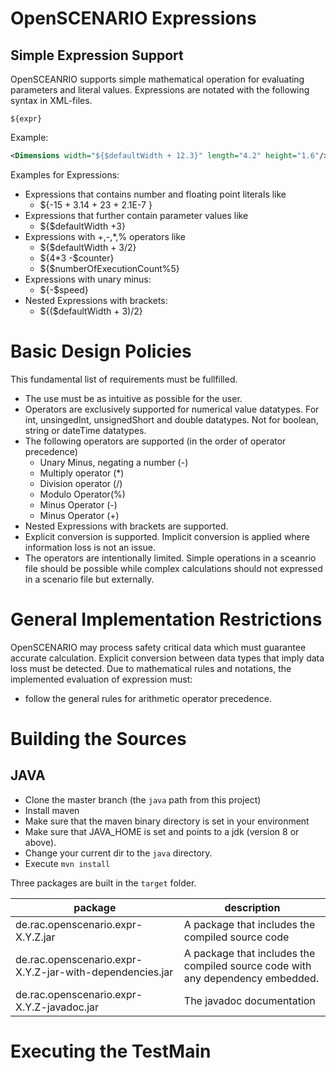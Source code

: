 # OpenSCENARIO Expressions

## Simple Expression Support
OpenSCEANRIO supports simple mathematical operation for evaluating parameters and literal values. Expressions are notated with the following syntax in XML-files.
```
${expr}
```
Example:
```xml
<Dimensions width="${$defaultWidth + 12.3}" length="4.2" height="1.6"/>
```

Examples for Expressions:
*	Expressions that contains number and floating point literals like 
    - ${-15 + 3.14 + 23 + 2.1E-7 }
*	Expressions that further contain parameter values like 
    - ${$defaultWidth +3} 
*	Expressions with +,-,*,% operators like 
    - 	${$defaultWidth + 3/2}
    -  ${4*3 -$counter} 
    - ${$numberOfExecutionCount%5}
*	Expressions with unary minus: 
    - ${-$speed}
*	Nested Expressions with brackets: 
    - ${($defaultWidth + 3)/2}
# Basic Design Policies
This fundamental list of requirements must be fullfilled.
*	The use must be as intuitive as possible for the user.
*	Operators are exclusively supported for numerical value datatypes. For int, unsingedInt, unsignedShort and double datatypes. Not for boolean, string or dateTime datatypes.
*	The following operators are supported (in the order of operator precedence)
    - Unary Minus, negating a number (-)
    - Multiply operator (*)
    - Division operator (/)
    - Modulo Operator(%)
    - Minus Operator (-)
    - Minus Operator (+)
*	Nested Expressions with brackets are supported.
*	Explicit conversion is supported. Implicit conversion is applied where information loss is not an issue. 
*	The operators are intentionally limited. Simple operations in a sceanrio file should be possible while complex calculations should not expressed in a scenario file but externally.
# General Implementation Restrictions
OpenSCENARIO may process safety critical data which must guarantee accurate calculation. Explicit conversion between data types that imply data loss must be detected.
Due to mathematical rules and notations, the implemented evaluation of expression must:
-	follow the general rules for arithmetic operator precedence.


# Building the Sources
## JAVA
* Clone the master branch (the `java` path from this project)
* Install maven
* Make sure that the maven binary directory is set in your environment
* Make sure that JAVA_HOME is set and points to a jdk (version 8 or above).
* Change your current dir to the `java` directory.
* Execute `mvn install`

Three packages are built in the `target` folder.

| package | description |
|-|-|
| de.rac.openscenario.expr-X.Y.Z.jar | A package that includes the compiled source code |
| de.rac.openscenario.expr-X.Y.Z-jar-with-dependencies.jar | A package that includes the compiled source code with any dependency embedded. |
| de.rac.openscenario.expr-X.Y.Z-javadoc.jar | The javadoc documentation|

# Executing the TestMain
